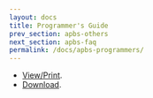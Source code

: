 ```yaml
---
layout: docs
title: Programmer's Guide
prev_section: apbs-others
next_section: apbs-faq
permalink: /docs/apbs-programmers/
---
```


- [View/Print](../apbs-programmers-guide.pdf).
- [Download](../apbs-programmers-guide.zip).